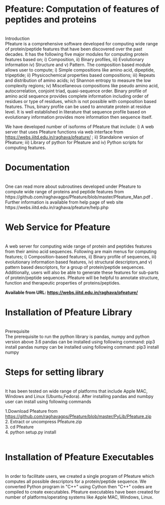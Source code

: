 # Pfeature: Computation of features of peptides and proteins
<br>
Introduction
<br>
Pfeature is a comprehensive software developed for computing wide range of protein/peptide features that have been discovered over the past decades. It has the following five major modules for computing protein features based on; i) Composition, ii) Binary profiles, iii) Evolutionary information iv) Structure and v) Pattern. The composition based module allows user to compute; i) Simple compositions like amino acid, dipeptide, tripeptide; ii) Physicochemical properties based compositions; iii) Repeats and distribution of amino acids; iv) Shannon entropy to measure the low complexity regions; iv) Miscellaneous compositions like pseudo amino acid, autocorrelation, conjoint triad, quasi-sequence order. Binary profile of amino acid sequence provides complete information including order of residues or type of residues, which is not possible with composition based features. Thus, binary profile can be used to annotate protein at residue level. It is well established in literature that sequence profile based on evolutionary information provides more information then sequence itself.

We have developed number of isoforms of Pfeature that include: i) A web server that uses Pfeature functions via web interface from https://webs.iiitd.edu.in/raghava/pfeature/ ; ii) Standalone version of Pfeature; iii) Library of python for Pfeature and iv) Python scripts for computing features.

# Documentation
<br>
One can read more about subroutines developed under Pfeature to compute wide range of proteins and peptide features from https://github.com/raghavagps/Pfeature/blob/master/Pfeature_Man.pdf . Further information is available from help page of web site https://webs.iiitd.edu.in/raghava/pfeature/help.php

# Web Service for Pfeature
<br>
A web server for computing wide range of protein and peptides features from their amino acid sequences. Following are main menus for computing features; i) Composition-based features, ii) Binary profile of sequences, iii) evolutionary information based features, iv) structural descriptors,and v) pattern based descriptors, for a group of protein/peptide sequences. Additionally, users will also be able to generate these features for sub-parts of protein/peptide sequences. Pfeature will be helpful to annotate structure, function and therapeutic properties of proteins/peptides.

**Available from URL: https://webs.iiitd.edu.in/raghava/pfeature/**
<br>
# Installation of Pfeature Library
<br>
Prerequisite
<br>
The prerequisite to run the python library is pandas, numpy and python version above 3.6
pandas can be installed using following command: pip3 install pandas
numpy can be installed using following command: pip3 install numpy

# Steps for setting library
<br>
It has been tested on wide range of platforms that include Apple MAC, Windows and Linux (Ubuntu,Fedora). After installing pandas and numbpy user can install using following commands

1.Download Pfeature from https://github.com/raghavagps/Pfeature/blob/master/PyLib/Pfeature.zip <br>
2. Extract or uncompress Pfeature.zip <br>
3. cd Pfeature <br>
4. python setup.py install <br>
<br>
# Installation of Pfeature Executables
<br>
In order to facilitate users, we created a single program of Pfeature which computes all possible descriptors for a protein/peptide sequence. We converted Python program in "C++" using Cython then "C++" codes are compiled to create executables. Pfeature executables have been created for number of platforms/operating systems like Apple MAC, Windows, Linux.
